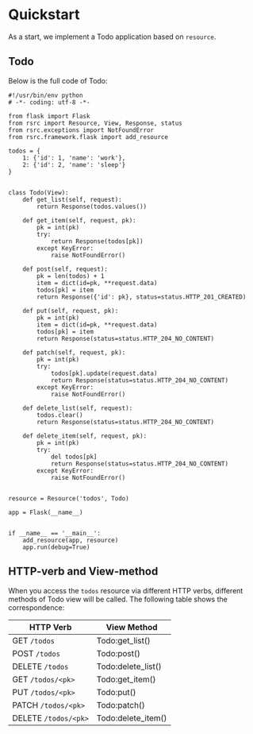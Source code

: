 Quickstart
==========

As a start, we implement a Todo application based on `resource`.


Todo
----

Below is the full code of Todo:

    #!/usr/bin/env python
    # -*- coding: utf-8 -*-

    from flask import Flask
    from rsrc import Resource, View, Response, status
    from rsrc.exceptions import NotFoundError
    from rsrc.framework.flask import add_resource

    todos = {
        1: {'id': 1, 'name': 'work'},
        2: {'id': 2, 'name': 'sleep'}
    }


    class Todo(View):
        def get_list(self, request):
            return Response(todos.values())

        def get_item(self, request, pk):
            pk = int(pk)
            try:
                return Response(todos[pk])
            except KeyError:
                raise NotFoundError()

        def post(self, request):
            pk = len(todos) + 1
            item = dict(id=pk, **request.data)
            todos[pk] = item
            return Response({'id': pk}, status=status.HTTP_201_CREATED)

        def put(self, request, pk):
            pk = int(pk)
            item = dict(id=pk, **request.data)
            todos[pk] = item
            return Response(status=status.HTTP_204_NO_CONTENT)

        def patch(self, request, pk):
            pk = int(pk)
            try:
                todos[pk].update(request.data)
                return Response(status=status.HTTP_204_NO_CONTENT)
            except KeyError:
                raise NotFoundError()

        def delete_list(self, request):
            todos.clear()
            return Response(status=status.HTTP_204_NO_CONTENT)

        def delete_item(self, request, pk):
            pk = int(pk)
            try:
                del todos[pk]
                return Response(status=status.HTTP_204_NO_CONTENT)
            except KeyError:
                raise NotFoundError()


    resource = Resource('todos', Todo)

    app = Flask(__name__)


    if __name__ == '__main__':
        add_resource(app, resource)
        app.run(debug=True)


HTTP-verb and View-method
-------------------------

When you access the `todos` resource via different HTTP verbs, different methods of Todo view will be called. The following table shows the correspondence:

HTTP Verb            | View Method
-------------------- | ---------------
GET    `/todos`      | Todo:get_list()
POST   `/todos`      | Todo:post()
DELETE `/todos`      | Todo:delete_list()
GET    `/todos/<pk>` | Todo:get_item()
PUT    `/todos/<pk>` | Todo:put()
PATCH  `/todos/<pk>` | Todo:patch()
DELETE `/todos/<pk>` | Todo:delete_item()
